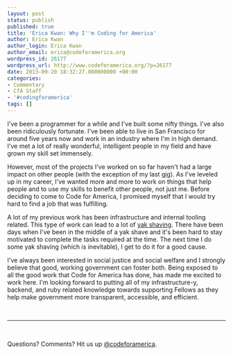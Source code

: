 ```yaml
---
layout: post
status: publish
published: true
title: 'Erica Kwan: Why I''m Coding for America'
author: Erica Kwan
author_login: Erica Kwan
author_email: erica@codeforamerica.org
wordpress_id: 26177
wordpress_url: http://www.codeforamerica.org/?p=26177
date: 2013-09-20 18:32:27.000000000 +00:00
categories:
- Commentary
- CfA Staff
- '#codingforamerica'
tags: []
---
```

I've been a programmer for a while and I've built some nifty things. I've also been ridiculously fortunate. I've been able to live in San Francisco for around five years now and work in an industry where I'm in high demand. I've met a lot of really wonderful, intelligent people in my field and have grown my skill set immensely.

However, most of the projects I've worked on so far haven't had a large impact on other people (with the exception of my last <a title="Square" href="http://www.squareup.com">gig</a>). As I've leveled up in my career, I've wanted more and more to work on things that help people and to use my skills to benefit other people, not just me. Before deciding to come to Code for America, I promised myself that I would try hard to find a job that was fulfilling.

A lot of my previous work has been infrastructure and internal tooling related. This type of work can lead to a lot of <a href="http://en.wiktionary.org/wiki/yak_shaving">yak shaving</a>. There have been days when I've been in the middle of a yak shave and it's been hard to stay motivated to complete the tasks required at the time. The next time I do some yak shaving (which is inevitable), I get to do it for a good cause.

I've always been interested in social justice and social welfare and I strongly believe that good, working government can foster both. Being exposed to all the good work that Code for America has done, has made me excited to work here. I'm looking forward to putting all of my infrastructure-y, backend, and ruby related knowledge towards supporting Fellows as they help make government more transparent, accessible, and efficient.

&nbsp;
<hr/>
&nbsp;

Questions? Comments? Hit us up <a href="http://twitter.com/codeforamerica" target="_blank">@codeforamerica</a>.
